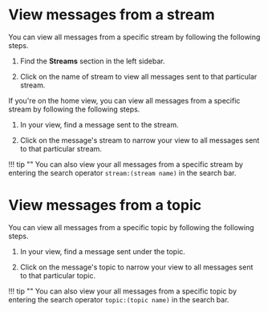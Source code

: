 # View messages from a stream

You can view all messages from a specific stream by following the following
steps.

1. Find the **Streams** section in the left sidebar.

2. Click on the name of stream to view all messages sent to that particular stream.

If you're on the home view, you can view all messages from a specific stream by following the following
steps.

1. In your view, find a message sent to the stream.

2. Click on the message's stream to narrow your view to all messages sent to
that particular stream.

!!! tip ""
    You can also view your all messages from a specific stream by entering
    the search operator `stream:(stream name)` in the search bar.

# View messages from a topic

You can view all messages from a specific topic by following the following steps.

1. In your view, find a message sent under the topic.

2. Click on the message's topic to narrow your view to all messages sent to that
particular topic.

!!! tip ""
    You can also view your all messages from a specific topic by entering the
    search operator `topic:(topic name)` in the search bar.
